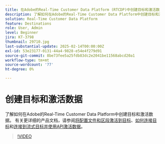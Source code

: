 ```yaml
---
title: 在Adobe的Real-Time Customer Data Platform (RTCDP)中创建目标和激活数据
description: 了解如何在Adobe的Real-Time Customer Data Platform中创建目标和激活数据
solution: Real-Time Customer Data Platform
feature: Destinations
role: User, Admin
level: Beginner
jira: KT-3798
thumbnail: 29710.jpg
last-substantial-update: 2025-02-14T00:00:00Z
exl-id: 53e23177-0131-44a4-9828-e54e4f279d91
source-git-commit: 8be73fee5a25fdb83dc2e2041be11568abcd20a1
workflow-type: tm+mt
source-wordcount: '77'
ht-degree: 0%

---
```


# 创建目标和激活数据

了解如何在Adobe的Real-Time Customer Data Platform中创建目标和激活数据。 有关更详细的产品文档，请参阅[将配置文件和区段激活到目标](https://experienceleague.adobe.com/docs/experience-platform/rtcdp/destinations/dest-tutorials/activate-destinations.html?lang=zh-Hans)、[如何连接目标](https://experienceleague.adobe.com/docs/experience-platform/rtcdp/destinations/dest-tutorials/connect-destination.html?lang=zh-Hans)和[连接到流式目标并使用API激活数据](https://experienceleague.adobe.com/docs/experience-platform/rtcdp/destinations/api-tutorials/streaming-destinations-api-tutorial.html?lang=zh-Hans)。

>[!VIDEO](https://video.tv.adobe.com/v/32146?learn=on&enablevpops&captions=chi_hans)

